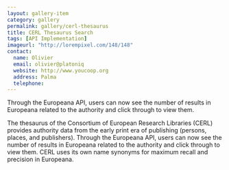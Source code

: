 ```yaml
---
layout: gallery-item
category: gallery
permalink: gallery/cerl-thesaurus
title: CERL Thesaurus Search
tags: [API Implementation]
imageurl: "http://lorempixel.com/148/148"
contact:
  name: Olivier
  email: olivier@platoniq
  website: http://www.youcoop.org
  address: Palma
  telephone:
---
```


Through the Europeana API, users can now see the number of results in Europeana related to the authority and click through to view them.

The thesaurus of the Consortium of European Research Libraries (CERL) provides authority data from the early print era of publishing (persons, places, and publishers). Through the Europeana API, users can now see the number of results in Europeana related to the authority and click through to view them. CERL uses its own name synonyms for maximum recall and precision in Europeana.

